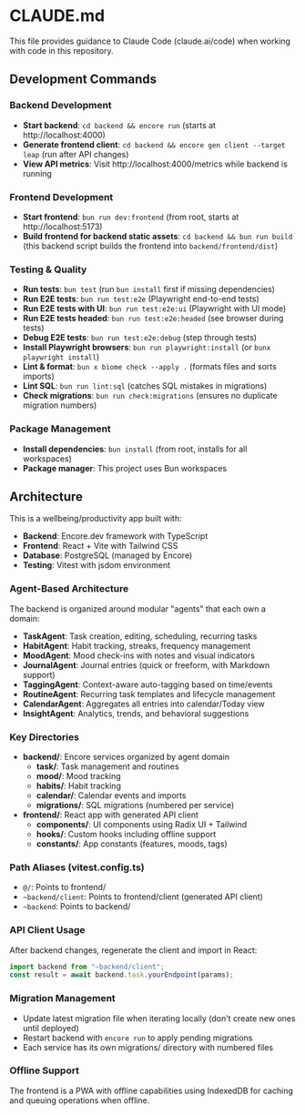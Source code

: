 # CLAUDE.md

This file provides guidance to Claude Code (claude.ai/code) when working with code in this repository.

## Development Commands

### Backend Development
- **Start backend**: `cd backend && encore run` (starts at http://localhost:4000)
- **Generate frontend client**: `cd backend && encore gen client --target leap` (run after API changes)
- **View API metrics**: Visit http://localhost:4000/metrics while backend is running

### Frontend Development  
- **Start frontend**: `bun run dev:frontend` (from root, starts at http://localhost:5173)
- **Build frontend for backend static assets**: `cd backend && bun run build` (this backend script builds the frontend into `backend/frontend/dist`)

### Testing & Quality
- **Run tests**: `bun test` (run `bun install` first if missing dependencies)
- **Run E2E tests**: `bun run test:e2e` (Playwright end-to-end tests)
- **Run E2E tests with UI**: `bun run test:e2e:ui` (Playwright with UI mode)
- **Run E2E tests headed**: `bun run test:e2e:headed` (see browser during tests)
- **Debug E2E tests**: `bun run test:e2e:debug` (step through tests)
- **Install Playwright browsers**: `bun run playwright:install` (or `bunx playwright install`)
- **Lint & format**: `bun x biome check --apply .` (formats files and sorts imports)
- **Lint SQL**: `bun run lint:sql` (catches SQL mistakes in migrations)
- **Check migrations**: `bun run check:migrations` (ensures no duplicate migration numbers)

### Package Management
- **Install dependencies**: `bun install` (from root, installs for all workspaces)
- **Package manager**: This project uses Bun workspaces

## Architecture

This is a wellbeing/productivity app built with:
- **Backend**: Encore.dev framework with TypeScript
- **Frontend**: React + Vite with Tailwind CSS
- **Database**: PostgreSQL (managed by Encore)
- **Testing**: Vitest with jsdom environment

### Agent-Based Architecture
The backend is organized around modular "agents" that each own a domain:
- **TaskAgent**: Task creation, editing, scheduling, recurring tasks
- **HabitAgent**: Habit tracking, streaks, frequency management  
- **MoodAgent**: Mood check-ins with notes and visual indicators
- **JournalAgent**: Journal entries (quick or freeform, with Markdown support)
- **TaggingAgent**: Context-aware auto-tagging based on time/events
- **RoutineAgent**: Recurring task templates and lifecycle management
- **CalendarAgent**: Aggregates all entries into calendar/Today view
- **InsightAgent**: Analytics, trends, and behavioral suggestions

### Key Directories
- **backend/**: Encore services organized by agent domain
  - **task/**: Task management and routines
  - **mood/**: Mood tracking  
  - **habits/**: Habit tracking
  - **calendar/**: Calendar events and imports
  - **migrations/**: SQL migrations (numbered per service)
- **frontend/**: React app with generated API client
  - **components/**: UI components using Radix UI + Tailwind
  - **hooks/**: Custom hooks including offline support
  - **constants/**: App constants (features, moods, tags)

### Path Aliases (vitest.config.ts)
- `@/`: Points to frontend/
- `~backend/client`: Points to frontend/client (generated API client)
- `~backend`: Points to backend/

### API Client Usage
After backend changes, regenerate the client and import in React:
```ts
import backend from "~backend/client";
const result = await backend.task.yourEndpoint(params);
```

### Migration Management
- Update latest migration file when iterating locally (don't create new ones until deployed)
- Restart backend with `encore run` to apply pending migrations
- Each service has its own migrations/ directory with numbered files

### Offline Support
The frontend is a PWA with offline capabilities using IndexedDB for caching and queuing operations when offline.